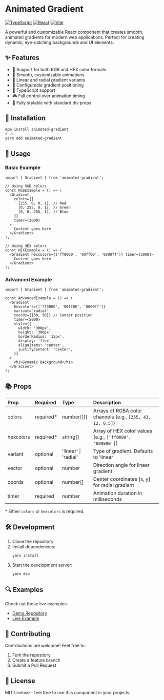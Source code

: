 # Animated Gradient

[![TypeScript](https://img.shields.io/badge/TypeScript-007ACC?style=flat-square&logo=typescript&logoColor=white)](https://www.typescriptlang.org/)
[![React](https://img.shields.io/badge/React-20232A?style=flat-square&logo=react&logoColor=61DAFB)](https://reactjs.org/)
[![Vite](https://img.shields.io/badge/Vite-B73BFE?style=flat-square&logo=vite&logoColor=FFD62E)](https://vitejs.dev/)

A powerful and customizable React component that creates smooth, animated gradients for modern web applications. Perfect for creating dynamic, eye-catching backgrounds and UI elements.

## ✨ Features

- 🎨 Support for both RGB and HEX color formats
- 🔄 Smooth, customizable animations
- 📐 Linear and radial gradient variants
- 🎯 Configurable gradient positioning
- 💪 TypeScript support
- 🎮 Full control over animation timing
- 🎯 Fully stylable with standard div props

## 🚀 Installation

```bash
npm install animated-gradient
# or
yarn add animated-gradient
```

## 📖 Usage

### Basic Example

```tsx
import { Gradient } from 'animated-gradient';

// Using RGB colors
const RGBExample = () => (
  <Gradient
    colors={[
      [255, 0, 0, 1], // Red
      [0, 255, 0, 1], // Green
      [0, 0, 255, 1], // Blue
    ]}
    timer={3000}
  >
    Content goes here
  </Gradient>
);

// Using HEX colors
const HEXExample = () => (
  <Gradient hexcolors={['ff0000', '00ff00', '0000ff']} timer={3000}>
    Content goes here
  </Gradient>
);
```

### Advanced Example

```tsx
import { Gradient } from 'animated-gradient';

const AdvancedExample = () => (
  <Gradient
    hexcolors={['ff0000', '00ff00', '0000ff']}
    variant="radial"
    coords={[50, 50]} // Center position
    timer={5000}
    style={{
      width: '300px',
      height: '300px',
      borderRadius: '15px',
      display: 'flex',
      alignItems: 'center',
      justifyContent: 'center',
    }}
  >
    <h1>Dynamic Background</h1>
  </Gradient>
);
```

## 📚 Props

| Prop      | Required   | Type                 | Description                                                |
| :-------- | :--------- | :------------------- | :--------------------------------------------------------- |
| colors    | required\* | number[][]           | Arrays of RGBA color channels (e.g., `[255, 43, 12, 0.5]`) |
| hexcolors | required\* | string[]             | Array of HEX color values (e.g., `['ff0000', '009900']`)   |
| variant   | optional   | 'linear' \| 'radial' | Type of gradient. Defaults to 'linear'                     |
| vector    | optional   | number               | Direction angle for linear gradient                        |
| coords    | optional   | number[]             | Center coordinates [x, y] for radial gradient              |
| timer     | required   | number               | Animation duration in milliseconds                         |

\* Either `colors` or `hexcolors` is required.

## 🛠️ Development

1. Clone the repository
2. Install dependencies:
   ```bash
   yarn install
   ```
3. Start the development server:
   ```bash
   yarn dev
   ```

## 🔍 Examples

Check out these live examples:

- [Demo Repository](https://github.com/josefkrajkar/animated-gradient-demo)
- [Live Example](https://green-world.surge.sh/)

## 🤝 Contributing

Contributions are welcome! Feel free to:

1. Fork the repository
2. Create a feature branch
3. Submit a Pull Request

## 📄 License

MIT License - feel free to use this component in your projects.
